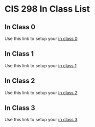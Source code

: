 # CIS 298 In Class List

## In Class 0
Use this link to setup your [in class 0](https://classroom.github.com/a/O57WQlm-)

## In Class 1
Use this link to setup your [in class 1](https://classroom.github.com/a/aoiQaKgH)

## In Class 2
Use this link to setup your [in class 2](https://classroom.github.com/a/ZS9-hxnb)

## In Class 3
Use this link to setup your [in class 3](https://classroom.github.com/a/Sjs4XtMO)
